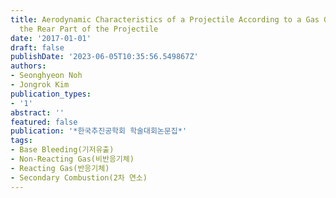 ```yaml
---
title: Aerodynamic Characteristics of a Projectile According to a Gas Generated from
  the Rear Part of the Projectile
date: '2017-01-01'
draft: false
publishDate: '2023-06-05T10:35:56.549867Z'
authors:
- Seonghyeon Noh
- Jongrok Kim
publication_types:
- '1'
abstract: ''
featured: false
publication: '*한국추진공학회 학술대회논문집*'
tags:
- Base Bleeding(기저유출)
- Non-Reacting Gas(비반응기체)
- Reacting Gas(반응기체)
- Secondary Combustion(2차 연소)
---
```


